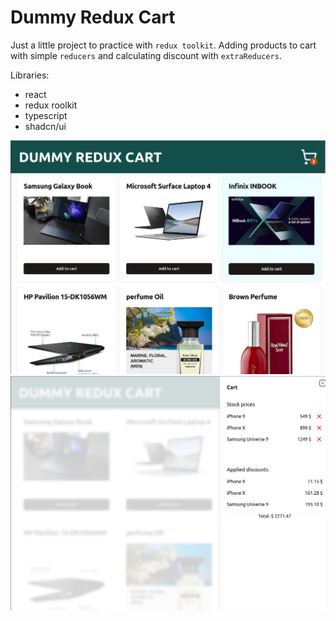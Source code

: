 # Dummy Redux Cart

Just a little project to practice with `redux toolkit`. Adding products to cart with simple `reducers` and calculating discount with `extraReducers`.

Libraries:

- react
- redux roolkit
- typescript
- shadcn/ui

<img src="./1.png">
<img src="./2.png">
